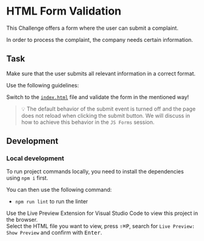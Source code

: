 # HTML Form Validation

This Challenge offers a form where the user can submit a complaint.

In order to process the complaint, the company needs certain information.

## Task

Make sure that the user submits all relevant information in a correct format.

Use the following guidelines:

<!-- - First and last name are required and are allowed to have at least 4 and up to 30 characters. -->
<!-- - The user needs to be at least 14 years old. -->
<!-- - We need a correct email address (i.e. including an `@` symbol) for contacting the user. -->
<!-- - It's necessary that the user has read the terms of service and agrees to them. -->

Switch to the [`index.html`](./index.html) file and validate the form in the mentioned way!

> 💡 The default behavior of the submit event is turned off and the page does not reload when clicking the submit button. We will discuss in how to achieve this behavior in the `JS Forms` session.

## Development

### Local development

To run project commands locally, you need to install the dependencies using `npm i` first.

You can then use the following command:

- `npm run lint` to run the linter

Use the Live Preview Extension for Visual Studio Code to view this project in the browser.  
Select the HTML file you want to view, press <kbd>⇧</kbd><kbd>⌘</kbd><kbd>P</kbd>, search for `Live Preview: Show Preview` and confirm with <kbd>Enter</kbd>.
